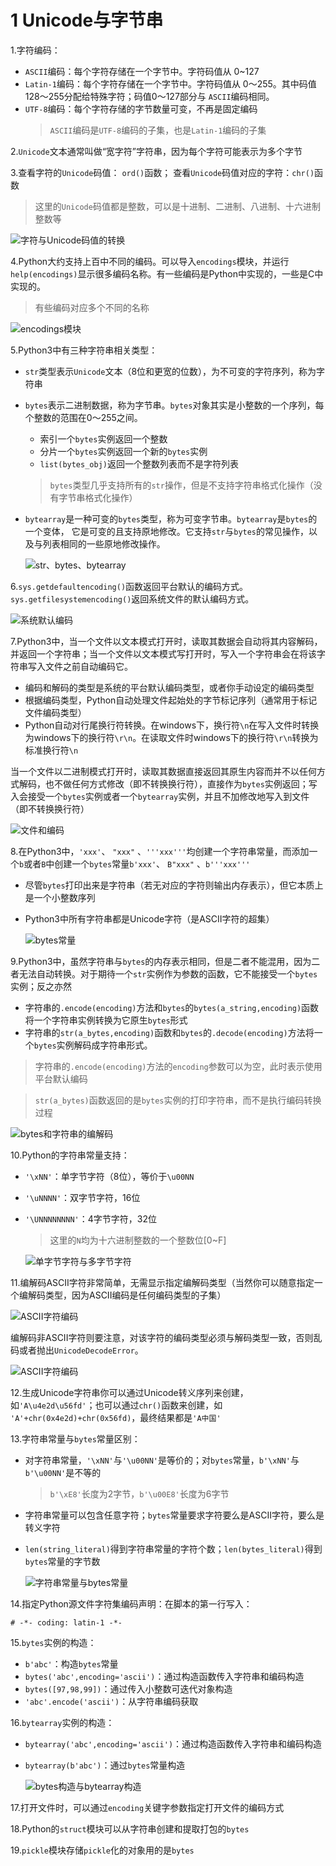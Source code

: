 <!--
    作者：华校专
    email: huaxz1986@163.com
**  本文档可用于个人学习目的，不得用于商业目的  **
-->
# 1 Unicode与字节串
1.字符编码：

* `ASCII`编码：每个字符存储在一个字节中。字符码值从 0~127
* `Latin-1`编码：每个字符存储在一个字节中。字符码值从 0～255。其中码值128～255分配给特殊字符；码值0～127部分与
  `ASCII`编码相同。
* `UTF-8`编码：每个字符存储的字节数量可变，不再是固定编码
	> `ASCII`编码是`UTF-8`编码的子集，也是`Latin-1`编码的子集

2.`Unicode`文本通常叫做“宽字符”字符串，因为每个字符可能表示为多个字节

3.查看字符的`Unicode`码值： `ord()`函数；
查看`Unicode`码值对应的字符：`chr()`函数
>这里的`Unicode`码值都是整数，可以是十进制、二进制、八进制、十六进制整数等

![字符与Unicode码值的转换](../imgs/python_31_1.JPG)

4.Python大约支持上百中不同的编码。可以导入`encodings`模块，并运行`help(encodings)`显示很多编码名称。有一些编码是Python中实现的，一些是C中实现的。
>有些编码对应多个不同的名称

![encodings模块](../imgs/python_31_2.JPG)

5.Python3中有三种字符串相关类型：

* `str`类型表示`Unicode`文本（8位和更宽的位数），为不可变的字符序列，称为字符串
* `bytes`表示二进制数据，称为字节串。`bytes`对象其实是小整数的一个序列，每个整数的范围在0～255之间。
	* 索引一个`bytes`实例返回一个整数
	* 分片一个`bytes`实例返回一个新的`bytes`实例
	* `list(bytes_obj)`返回一个整数列表而不是字符列表
	> `bytes`类型几乎支持所有的`str`操作，但是不支持字符串格式化操作（没有字节串格式化操作）

* `bytearray`是一种可变的`bytes`类型，称为可变字节串。`bytearray`是`bytes`的一个变体，
  它是可变的且支持原地修改。它支持`str`与`bytes`的常见操作，以及与列表相同的一些原地修改操作。

  ![str、bytes、bytearray](../imgs/python_31_3.JPG)

6.`sys.getdefaultencoding()`函数返回平台默认的编码方式。`sys.getfilesystemencoding()`返回系统文件的默认编码方式。

  ![系统默认编码](../imgs/python_31_4.JPG)

7.Python3中，当一个文件以文本模式打开时，读取其数据会自动将其内容解码，并返回一个字符串；当一个文件以文本模式写打开时，写入一个字符串会在将该字符串写入文件之前自动编码它。

* 编码和解码的类型是系统的平台默认编码类型，或者你手动设定的编码类型
* 根据编码类型，Python自动处理文件起始处的字节标记序列（通常用于标记文件编码类型）
* Python自动对行尾换行符转换。在windows下，换行符`\n`在写入文件时转换为windows下的换行符`\r\n`。在读取文件时windows下的换行符`\r\n`转换为标准换行符`\n`

当一个文件以二进制模式打开时，读取其数据直接返回其原生内容而并不以任何方式解码，也不做任何方式修改（即不转换换行符），直接作为`bytes`实例返回；写入会接受一个`bytes`实例或者一个`bytearray`实例，并且不加修改地写入到文件（即不转换换行符）

  ![文件和编码](../imgs/python_31_5.JPG)

8.在Python3中，`'xxx'`、 `"xxx"` 、`'''xxx'''`均创建一个字符串常量，而添加一个`b`或者`B`中创建一个`bytes`常量`b'xxx'`、 `B"xxx"` 、`b'''xxx'''`

* 尽管`bytes`打印出来是字符串（若无对应的字符则输出内存表示），但它本质上是一个小整数序列
* Python3中所有字符串都是Unicode字符（是ASCII字符的超集）

  ![bytes常量](../imgs/python_31_6.JPG)

9.Python3中，虽然字符串与`bytes`的内存表示相同，但是二者不能混用，因为二者无法自动转换。对于期待一个`str`实例作为参数的函数，它不能接受一个`bytes`实例；反之亦然

* 字符串的`.encode(encoding)`方法和`bytes`的`bytes(a_string,encoding)`函数将一个字符串实例转换为它原生`bytes`形式
* 字符串的`str(a_bytes,encoding)`函数和`bytes`的`.decode(encoding)`方法将一个`bytes`实例解码成字符串形式。

>字符串的`.encode(encoding)`方法的`encoding`参数可以为空，此时表示使用平台默认编码

>`str(a_bytes)`函数返回的是`bytes`实例的打印字符串，而不是执行编码转换过程

  ![bytes和字符串的编解码](../imgs/python_31_7.JPG)

10.Python的字符串常量支持：

* `'\xNN'`：单字节字符（8位），等价于`\u00NN`
* `'\uNNNN'`：双字节字符，16位
* `'\UNNNNNNNN'`：4字节字符，32位
	>这里的`N`均为十六进制整数的一个整数位[0~F]

  ![单字节字符与多字节字符](../imgs/python_31_8.JPG)

11.编解码ASCII字符非常简单，无需显示指定编解码类型（当然你可以随意指定一个编解码类型，因为ASCII编码是任何编码类型的子集）

  ![ASCII字符编码](../imgs/python_31_9.JPG)

编解码非ASCII字符则要注意，对该字符的编码类型必须与解码类型一致，否则乱码或者抛出`UnicodeDecodeError`。

  ![ASCII字符编码](../imgs/python_31_10.JPG)

12.生成Unicode字符串你可以通过Unicode转义序列来创建，如`'A\u4e2d\u56fd'`；也可以通过`chr()`函数来创建，如
  `'A'+chr(0x4e2d)+chr(0x56fd)`，最终结果都是`'A中国'`

13.字符串常量与`bytes`常量区别：

* 对字符串常量，`'\xNN'`与`'\u00NN'`是等价的；对`bytes`常量，`b'\xNN'`与`b'\u00NN'`是不等的
	>`b'\xE8'`长度为2字节，`b'\u00E8'`长度为6字节
* 字符串常量可以包含任意字符；`bytes`常量要求字符要么是ASCII字符，要么是转义字符
* `len(string_literal)`得到字符串常量的字符个数；`len(bytes_literal)`得到`bytes`常量的字节数

  ![字符串常量与bytes常量](../imgs/python_31_11.JPG)

14.指定Python源文件字符集编码声明：在脚本的第一行写入：

```
# -*- coding: latin-1 -*-
```

15.`bytes`实例的构造：

* `b'abc'`：构造`bytes`常量
* `bytes('abc',encoding='ascii')`：通过构造函数传入字符串和编码构造
* `bytes([97,98,99])`：通过传入小整数可迭代对象构造
* `'abc'.encode('ascii')`：从字符串编码获取

16.`bytearray`实例的构造：

* `bytearray('abc',encoding='ascii')`：通过构造函数传入字符串和编码构造
* `bytearray(b'abc')`：通过`bytes`常量构造

  ![bytes构造与bytearray构造](../imgs/python_31_12.JPG)

17.打开文件时，可以通过`encoding`关键字参数指定打开文件的编码方式

18.Python的`struct`模块可以从字符串创建和提取打包的`bytes`

19.`pickle`模块存储`pickle`化的对象用的是`bytes`

